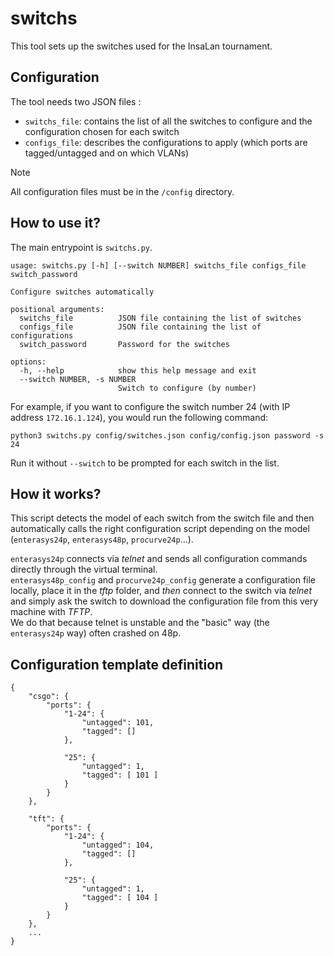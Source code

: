 # switchs

This tool sets up the switches used for the InsaLan tournament.

## Configuration

The tool needs two JSON files : 
- `switchs_file`: contains the list of all the switches to configure and
the configuration chosen for each switch
- `configs_file`: describes the configurations to apply (which ports are
tagged/untagged and on which VLANs)

> [!NOTE]
> All configuration files must be in the `/config` directory.

## How to use it?

The main entrypoint is `switchs.py`.
```
usage: switchs.py [-h] [--switch NUMBER] switchs_file configs_file switch_password

Configure switches automatically

positional arguments:
  switchs_file          JSON file containing the list of switches
  configs_file          JSON file containing the list of configurations
  switch_password       Password for the switches

options:
  -h, --help            show this help message and exit
  --switch NUMBER, -s NUMBER
                        Switch to configure (by number)
```

For example, if you want to configure the switch number 24 (with IP address `172.16.1.124`), you would run the following command:

```
python3 switchs.py config/switches.json config/config.json password -s 24
```

Run it without `--switch` to be prompted for each switch in the list.

## How it works?


This script detects the model of each switch from the switch file and then automatically calls the right configuration script depending on the model (`enterasys24p`, `enterasys48p`, `procurve24p`...).

`enterasys24p` connects via _telnet_ and sends all configuration commands directly through the virtual terminal.  
`enterasys48p_config` and `procurve24p_config` generate a configuration file locally, place it in the _tftp_ folder, and _then_ connect to the switch via _telnet_ and simply ask the switch to download the configuration file from this very machine with _TFTP_.  
We do that because telnet is unstable and the "basic" way (the `enterasys24p` way) often crashed on 48p.

## Configuration template definition

```
{
	"csgo": {
		"ports": {
			"1-24": {
				"untagged": 101,
				"tagged": []
			},

			"25": {
				"untagged": 1,
				"tagged": [ 101 ]
			}
		}
	},

	"tft": {
		"ports": {
			"1-24": {
				"untagged": 104,
				"tagged": []
			},

			"25": {
				"untagged": 1,
				"tagged": [ 104 ]
			}
		}
	},
	...
}
```
